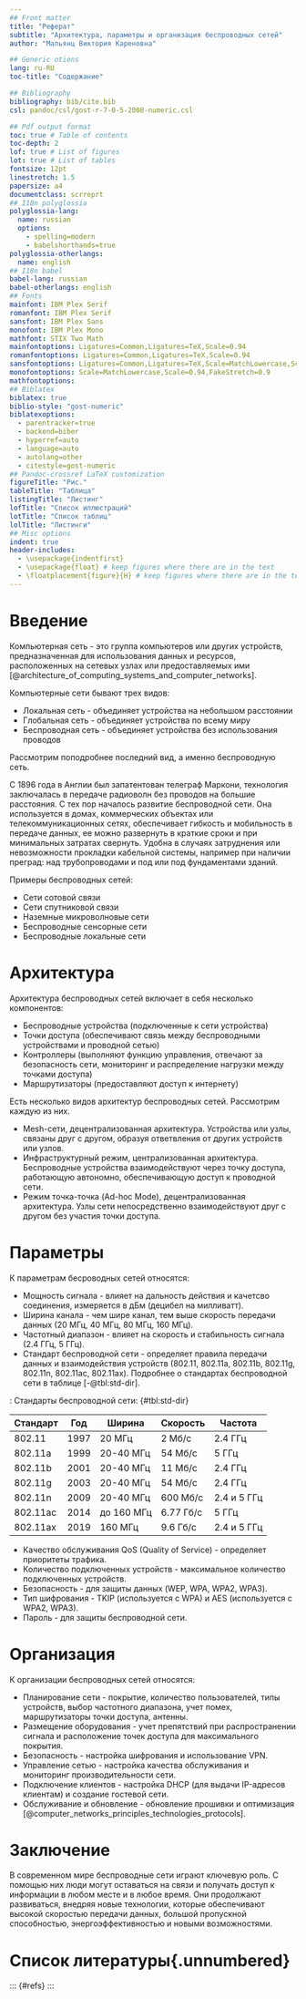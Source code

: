 ```yaml
---
## Front matter
title: "Реферат"
subtitle: "Архитектура, параметры и организация беспроводных сетей"
author: "Мальянц Виктория Кареновна"

## Generic otions
lang: ru-RU
toc-title: "Содержание"

## Bibliography
bibliography: bib/cite.bib
csl: pandoc/csl/gost-r-7-0-5-2008-numeric.csl

## Pdf output format
toc: true # Table of contents
toc-depth: 2
lof: true # List of figures
lot: true # List of tables
fontsize: 12pt
linestretch: 1.5
papersize: a4
documentclass: scrreprt
## I18n polyglossia
polyglossia-lang:
  name: russian
  options:
	- spelling=modern
	- babelshorthands=true
polyglossia-otherlangs:
  name: english
## I18n babel
babel-lang: russian
babel-otherlangs: english
## Fonts
mainfont: IBM Plex Serif
romanfont: IBM Plex Serif
sansfont: IBM Plex Sans
monofont: IBM Plex Mono
mathfont: STIX Two Math
mainfontoptions: Ligatures=Common,Ligatures=TeX,Scale=0.94
romanfontoptions: Ligatures=Common,Ligatures=TeX,Scale=0.94
sansfontoptions: Ligatures=Common,Ligatures=TeX,Scale=MatchLowercase,Scale=0.94
monofontoptions: Scale=MatchLowercase,Scale=0.94,FakeStretch=0.9
mathfontoptions:
## Biblatex
biblatex: true
biblio-style: "gost-numeric"
biblatexoptions:
  - parentracker=true
  - backend=biber
  - hyperref=auto
  - language=auto
  - autolang=other
  - citestyle=gost-numeric
## Pandoc-crossref LaTeX customization
figureTitle: "Рис."
tableTitle: "Таблица"
listingTitle: "Листинг"
lofTitle: "Список иллюстраций"
lotTitle: "Список таблиц"
lolTitle: "Листинги"
## Misc options
indent: true
header-includes:
  - \usepackage{indentfirst}
  - \usepackage{float} # keep figures where there are in the text
  - \floatplacement{figure}{H} # keep figures where there are in the text
---
```


# Введение

Компьютерная сеть - это группа компьютеров или других устройств, предназначенная для использования данных и ресурсов, расположенных на сетевых узлах или предоставляемых ими [@architecture_of_computing_systems_and_computer_networks].

Компьютерные сети бывают трех видов: 

* Локальная сеть - объединяет устройства на небольшом расстоянии
* Глобальная сеть - объединяет устройства по всему миру
* Беспроводная сеть - объединяет устройства без использования проводов

Рассмотрим поподробнее последний вид, а именно беспроводную сеть.

С 1896 года в Англии был запатентован телеграф Маркони, технология заключалась в передаче радиоволн без проводов на большие расстояния. С тех пор началось развитие беспроводной сети. Она используется в домах, коммерческих объектах или телекоммуникационных сетях, обеспечивает гибкость и мобильность в передаче данных, ее можно развернуть в краткие сроки и при минимальных затратах свернуть. Удобна в случаях затруднения или невозможности прокладки кабельной системы, например при наличии преград: над трубопроводами и под или под фундаментами зданий.

Примеры беспроводных сетей:

* Сети сотовой связи 
* Сети спутниковой связи 
* Наземные микроволновые сети
* Беспроводные сенсорные сети
* Беспроводные локальные сети 

# Архитектура

Архитектура беспроводных сетей включает в себя несколько компонентов:

* Беспроводные устройства (подключенные к сети устройства)
* Точки доступа (обеспечивают связь между беспроводными устройствами и проводной сетью)
* Контроллеры (выполняют функцию управления, отвечают за безопасность сети, мониторинг и распределение нагрузки между точками доступа)
* Маршрутизаторы (предоставляют доступ к интернету)

Есть несколько видов архитектур беспроводных сетей. Рассмотрим каждую из них.

* Mesh-сети, децентрализованная архитектура. Устройства или узлы, связаны друг с другом, образуя ответвления от других устройств или узлов.
* Инфраструктурный режим, централизованная архитектура. Беспроводные устройства взаимодействуют через точку доступа, работающую автономно, обеспечивающую доступ к проводной сети.
* Режим точка-точка (Ad-hoc Mode), децентрализованная архитектура. Узлы сети непосредственно взаимодействуют друг с другом без участия точки доступа.

# Параметры

К параметрам бесроводных сетей относятся:

* Мощность сигнала - влияет на дальность действия и качетсво соединения, измеряется в дБм (децибел на милливатт).
* Ширина канала - чем шире канал, тем выше скорость передачи данных (20 МГц, 40 МГц, 80 МГц, 160 МГц).
* Частотный диапазон - влияет на скорость и стабильность сигнала (2.4 ГГц, 5 ГГц).
* Стандарт беспроводной сети - определяет правила передачи данных и взаимодействия устройств (802.11, 802.11a, 802.11b, 802.11g, 802.11n, 802.11ac, 802.11ax). Подробнее о стандартах беспроводной сети в таблице [-@tbl:std-dir].

: Стандарты беспроводной сети: {#tbl:std-dir}

|Стандарт|Год|Ширина|Скорость|Частота|
|-|-|-|-|-|
|802.11|1997|20 МГц|2 Мб/с|2.4 ГГц|
|802.11a|1999|20-40 МГц|54 Мб/с|5 ГГц|
|802.11b|2001|20-40 МГц|11 Мб/с|2.4 ГГц|
|802.11g|2003|20-40 МГц|54 Мб/с|2.4 ГГц|
|802.11n|2009|20-40 МГц|600 Мб/с|2.4 и 5 ГГц|
|802.11ac|2014|до 160 МГц|6.77 Гб/с|5 ГГц|
|802.11ax|2019|160 МГц|9.6 Гб/с|2.4 и 5 ГГц|

* Качество обслуживания QoS (Quality of Service) - определяет приоритеты трафика.
* Количество подключенных устройств - максимальное количество подключенных устройств.
* Безопасность - для защиты данных (WEP, WPA, WPA2, WPA3).
* Тип шифрования - TKIP (используется с WPA) и AES (используется с WPA2, WPA3).
* Пароль - для защиты беспроводной сети.

# Организация

К организации беспроводных сетей относятся:

* Планирование сети - покрытие, количество пользователей, типы устройств, выбор частотного диапазона, учет помех, маршрутизаторы точки доступа, антенны.
* Размещение оборудования - учет препятствий при распространении сигнала и расположение точек доступа для максимального покрытия.
* Безопасность - настройка шифрования и использование VPN.
* Управление сетью - настройка качества обслуживания и мониторинг производительности сети.
* Подключение клиентов - настройка DHCP (для выдачи IP-адресов клиентам) и создание гостевой сети.
* Обслуживание и обновление - обновление прошивки и оптимизация [@computer_networks_principles_technologies_protocols].

# Заключение

В современном мире беспроводные сети играют ключевую роль. С помощью них люди могут оставаться на связи и получать доступ к информации в любом месте и в любое время. Они продолжают развиваться, внедряя новые технологии, которые обеспечивают высокой скоростью передачи данных, большой пропускной способностью, энергоэффективностью и новыми возможностями.

# Список литературы{.unnumbered}

::: {#refs}
:::
